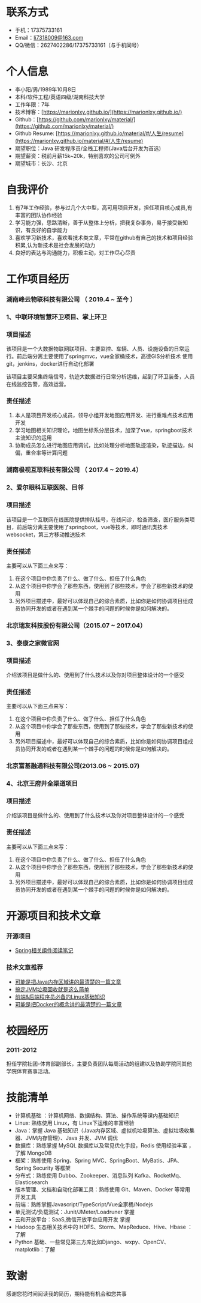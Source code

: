 # 联系方式

- 手机：17375733161
- Email：li7318009@163.com
- QQ/微信：2627402286/17375733161（与手机同号）

# 个人信息

 - 李小阳/男/1989年10月8日 
 - 本科/软件工程/英语四级/湖南科技大学
 - 工作年限：7年
 - 技术博客：[https://marionlxy.github.io/](https://marionlxy.github.io/) 
 - Github：[https://github.com/marionlxy/material/](https://github.com/marionlxy/material/)
 - Github Resume: [https://marionlxy.github.io/material/#/人生/resume](https://marionlxy.github.io/material/#/人生/resume)
 - 期望职位：Java 研发程序员/全栈工程师(Java后台开发为首选)
 - 期望薪资：税前月薪15k~20k，特别喜欢的公司可例外
 - 期望城市：长沙、北京
 
# 自我评价 
1. 有7年工作经验，参与过几个大中型，高可用项目开发，担任项目核心成员,有丰富的团队协作经验
2. 学习能力强，思路清晰，善于从整体上分析，把我复杂事务，易于接受新知识，有良好的自学能力
3. 喜欢学习新技术，喜欢看技术类文章，平常在github有自己的技术和项目经验积累,认为新技术是社会发展的动力
4. 良好的表达与沟通能力，积极主动，对工作尽心尽责


# 工作项目经历

### 湖南峰云物联科技有限公司 （ 2019.4 ~ 至今 ）

### 1、中联环境智慧环卫项目、掌上环卫

### 项目描述
该项目是一个大数据物联网联项目、主要监控、车辆、人员、设施设备的日常运行。前后端分离主要使用了springmvc，vue全家桶技术，高德GIS分析技术
使用git，jenkins，docker进行自动化部署

该项目主要采集终端信号，轨迹大数据进行日常分析运维，起到了环卫装备，人员在线监控告警，高效运营。

### 责任描述

1. 本人是项目开发核心成员，领导小组开发地图应用开发、进行重难点技术应用开发
2. 学习地图相关知识理论，地图坐标系分层技术，加深了vue，springboot技术主流知识的运用
3. 协助成员怎么进行地图应用调试，比如处理分析地图轨迹渲染，轨迹描边，纠偏，重合率等计算问题

### 湖南极视互联科技有限公司 （ 2017.4 ~ 2019.4）

### 2、爱尔眼科互联医院、目邻

### 项目描述

该项目是一个互联网在线医院提供排队挂号，在线问诊，检查筛查，医疗服务类项目，前后端分离主要使用了springboot，vue等技术，即时通讯类技术
websocket，第三方移动推送技术

### 责任描述

主要可以从下面三点来写：

1. 在这个项目中你负责了什么、做了什么、担任了什么角色
2. 从这个项目中你学会了那些东西，使用到了那些技术，学会了那些新技术的使用
3. 另外项目描述中，最好可以体现自己的综合素质，比如你是如何协调项目组成员协同开发的或者在遇到某一个棘手的问题的时候你是如何解决的。


### 北京瑞友科技股份有限公司（2015.07 ~ 2017.04）

### 3、泰康之家微官网

### 项目描述

介绍该项目是做什么的、使用到了什么技术以及你对项目整体设计的一个感受

### 责任描述

主要可以从下面三点来写：

1. 在这个项目中你负责了什么、做了什么、担任了什么角色
2. 从这个项目中你学会了那些东西，使用到了那些技术，学会了那些新技术的使用
3. 另外项目描述中，最好可以体现自己的综合素质，比如你是如何协调项目组成员协同开发的或者在遇到某一个棘手的问题的时候你是如何解决的。

### 北京富基融通科技有限公司(2013.06 ~ 2015.07)
### 4、北京王府井全渠道项目

### 项目描述

介绍该项目是做什么的、使用到了什么技术以及你对项目整体设计的一个感受

### 责任描述

主要可以从下面三点来写：

1. 在这个项目中你负责了什么、做了什么、担任了什么角色
2. 从这个项目中你学会了那些东西，使用到了那些技术，学会了那些新技术的使用
3. 另外项目描述中，最好可以体现自己的综合素质，比如你是如何协调项目组成员协同开发的或者在遇到某一个棘手的问题的时候你是如何解决的。


# 开源项目和技术文章

### 开源项目

- [Spring相关组件阅读笔记](https://github.com/marionlxy/spring-analysis) 


### 技术文章推荐

- [可能是把Java内存区域讲的最清楚的一篇文章](https://juejin.im/post/5b7d69e4e51d4538ca5730cb)
- [搞定JVM垃圾回收就是这么简单](https://juejin.im/post/5b85ea54e51d4538dd08f601)
- [前端&后端程序员必备的Linux基础知识](https://juejin.im/post/5b3b19856fb9a04fa42f8c71)
- [可能是把Docker的概念讲的最清楚的一篇文章](https://juejin.im/post/5b260ec26fb9a00e8e4b031a)


# 校园经历

### 2011-2012

担任学院社团-体育部副部长，主要负责团队每周活动的组建以及协助学院同其他学院体育赛事活动。
 

# 技能清单

- 计算机基础 ：计算机网络、数据结构、算法、操作系统等课内基础知识
- Linux: 熟练使用 Linux，有 Linux下运维的丰富经验
- Java：掌握 Java 基础知识（Java内存区域、虚拟机垃圾算法、虚拟垃圾收集器、JVM内存管理）、Java 并发、JVM 调优
- 数据库：熟练掌握 MySQL 数据库以及常见优化手段，Redis 使用经验丰富 ，了解 MongoDB
- 框架：熟练使用 Spring、Spring MVC、SpringBoot、MyBatis、JPA、Spring Security 等框架
- 分布式：熟练使用 Dubbo、Zookeeper、消息队列 Kafka、RocketMq、Elasticsearch
- 版本管理、文档和自动化部署工具：熟练使用 Git、Maven、Docker 等常用开发工具
- 前端：熟练掌握Javascript/TypeScript/Vue全家桶/Nodejs
- 单元测试/负载测试：Junit/JMeter/Loadruner 掌握
- 云和开放平台：SaaS,微信开放平台应用开发 掌握
- Hadoop 生态相关技术中的 HDFS、Storm、MapReduce、Hive、Hbase ：了解
- Python 基础、一些常见第三方库比如Django、wxpy、OpenCV、matplotlib：了解


# 致谢
感谢您花时间阅读我的简历，期待能有机会和您共事





